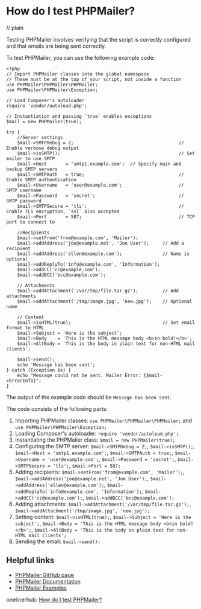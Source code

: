 # How do I test PHPMailer?
// plain

Testing PHPMailer involves verifying that the script is correctly configured and that emails are being sent correctly.

To test PHPMailer, you can use the following example code:

```
<?php
// Import PHPMailer classes into the global namespace
// These must be at the top of your script, not inside a function
use PHPMailer\PHPMailer\PHPMailer;
use PHPMailer\PHPMailer\Exception;

// Load Composer's autoloader
require 'vendor/autoload.php';

// Instantiation and passing `true` enables exceptions
$mail = new PHPMailer(true);

try {
    //Server settings
    $mail->SMTPDebug = 2;                                       // Enable verbose debug output
    $mail->isSMTP();                                            // Set mailer to use SMTP
    $mail->Host       = 'smtp1.example.com';  // Specify main and backup SMTP servers
    $mail->SMTPAuth   = true;                                   // Enable SMTP authentication
    $mail->Username   = 'user@example.com';                     // SMTP username
    $mail->Password   = 'secret';                               // SMTP password
    $mail->SMTPSecure = 'tls';                                  // Enable TLS encryption, `ssl` also accepted
    $mail->Port       = 587;                                    // TCP port to connect to

    //Recipients
    $mail->setFrom('from@example.com', 'Mailer');
    $mail->addAddress('joe@example.net', 'Joe User');     // Add a recipient
    $mail->addAddress('ellen@example.com');               // Name is optional
    $mail->addReplyTo('info@example.com', 'Information');
    $mail->addCC('cc@example.com');
    $mail->addBCC('bcc@example.com');

    // Attachments
    $mail->addAttachment('/var/tmp/file.tar.gz');         // Add attachments
    $mail->addAttachment('/tmp/image.jpg', 'new.jpg');    // Optional name

    // Content
    $mail->isHTML(true);                                  // Set email format to HTML
    $mail->Subject = 'Here is the subject';
    $mail->Body    = 'This is the HTML message body <b>in bold!</b>';
    $mail->AltBody = 'This is the body in plain text for non-HTML mail clients';

    $mail->send();
    echo 'Message has been sent';
} catch (Exception $e) {
    echo "Message could not be sent. Mailer Error: {$mail->ErrorInfo}";
}
```

The output of the example code should be `Message has been sent`.

The code consists of the following parts:

1. Importing PHPMailer classes: `use PHPMailer\PHPMailer\PHPMailer;` and `use PHPMailer\PHPMailer\Exception;`
2. Loading Composer's autoloader: `require 'vendor/autoload.php';`
3. Instantiating the PHPMailer class: `$mail = new PHPMailer(true);`
4. Configuring the SMTP server: `$mail->SMTPDebug = 2;`, `$mail->isSMTP();`, `$mail->Host = 'smtp1.example.com';`, `$mail->SMTPAuth = true;`, `$mail->Username = 'user@example.com';`, `$mail->Password = 'secret';`, `$mail->SMTPSecure = 'tls';`, `$mail->Port = 587;`
5. Adding recipients: `$mail->setFrom('from@example.com', 'Mailer');`, `$mail->addAddress('joe@example.net', 'Joe User');`, `$mail->addAddress('ellen@example.com');`, `$mail->addReplyTo('info@example.com', 'Information');`, `$mail->addCC('cc@example.com');`, `$mail->addBCC('bcc@example.com');`
6. Adding attachments: `$mail->addAttachment('/var/tmp/file.tar.gz');`, `$mail->addAttachment('/tmp/image.jpg', 'new.jpg');`
7. Setting content: `$mail->isHTML(true);`, `$mail->Subject = 'Here is the subject';`, `$mail->Body = 'This is the HTML message body <b>in bold!</b>';`, `$mail->AltBody = 'This is the body in plain text for non-HTML mail clients';`
8. Sending the email: `$mail->send();`

## Helpful links

* [PHPMailer GitHub page](https://github.com/PHPMailer/PHPMailer)
* [PHPMailer Documentation](https://github.com/PHPMailer/PHPMailer/wiki)
* [PHPMailer Examples](https://github.com/PHPMailer/PHPMailer/tree/master/examples)

onelinerhub: [How do I test PHPMailer?](https://onelinerhub.com/phpmailer/how-do-i-test-phpmailer)